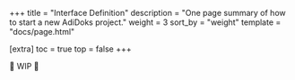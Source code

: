 +++
title = "Interface Definition"
description = "One page summary of how to start a new AdiDoks project."
weight = 3
sort_by = "weight"
template = "docs/page.html"

[extra]
toc = true
top = false
+++

🚧 WIP 🚧
